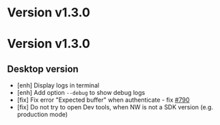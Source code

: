 # Version v1.3.0

# Version v1.3.0

## Desktop version

- [enh] Display logs in terminal
- [enh] Add option `--debug` to show debug logs
- [fix] Fix error "Expected buffer" when authenticate - fix [#790](https://git.duniter.org/clients/cesium-grp/cesium/issues/790)
- [fix] Do not try to open Dev tools, when NW is not a SDK version (e.g. production mode)